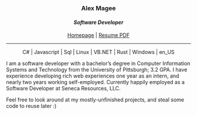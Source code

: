 <h3 align="center">Alex Magee</h3>
<h4 align="center"><i>Software Developer</i></h4>

<p align="center"><a href="https://xmagee.com">Homepage</a> | <a href="https://github.com/xmagee/resume/releases/download/2022.3.26.1/resume.pdf">Resume PDF</a></p>

-----

<p align="center">C# | Javascript | Sql | Linux | VB.NET | Rust | Windows | en_US<p>

<p>
I am a software developer with a bachelor’s degree in Computer Information Systems and Technology from the University of Pittsburgh; 3.2 GPA. I have experience developing rich web experiences one year as an intern, and nearly two years working self-employed. Currently happily employed as a Software Developer at Seneca Resources, LLC.
</p>

Feel free to look around at my mostly-unfinished projects, and steal some code to reuse later :)
